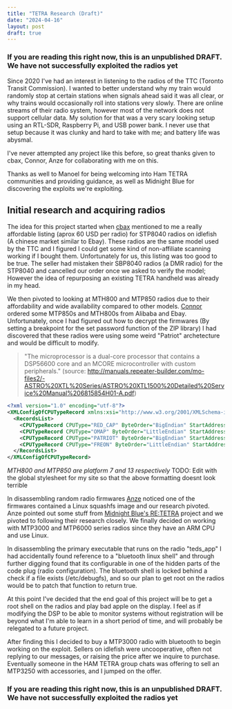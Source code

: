 ```yaml
---
title: "TETRA Research (Draft)"
date: "2024-04-16"
layout: post
draft: true
---
```

### If you are reading this right now, this is an unpublished DRAFT. We have not successfully exploited the radios yet

Since 2020 I've had an interest in listening to the radios of the TTC (Toronto Transit Commission). I wanted to better understand why my train would randomly stop at certain stations when signals ahead said it was all clear, or why trains would occasionally roll into stations very slowly. There are online streams of their radio system, however most of the network does not support cellular data. My solution for that was a very scary looking setup using an RTL-SDR, Raspberry Pi, and USB power bank. I never use that setup because it was clunky and hard to take with me; and battery life was abysmal.

I've never attempted any project like this before, so great thanks given to cbax, Connor, Anze for collaborating with me on this.

Thanks as well to Manoel for being welcoming into Ham TETRA communities and providing guidance, as well as Midnight Blue for discovering the exploits we're exploiting.

## Initial research and acquiring radios

The idea for this project started when [cbax](https://cbax.dev) mentioned to me a really affordable listing (aprox 60 USD per radio) for STP8040 radios on idlefish (A chinese market similar to Ebay). These radios are the same model used by the TTC and I figured I could get some kind of non-affiliate scanning working if I bought them. Unfortunately for us, this listing was too good to be true. The seller had mistaken their SBP8040 radios (a DMR radio) for the STP8040 and cancelled our order once we asked to verify the model; However the idea of repurposing an existing TETRA handheld was already in my head.

We then pivoted to looking at MTH800 and MTP850 radios due to their affordability and wide availability compared to other models. [Connor](https://connormcf.com) ordered some MTP850s and MTH800s from Alibaba and Ebay. Unfortunately, once I had figured out how to decrypt the firmwares (By setting a breakpoint for the set password function of the ZIP library) I had discovered that these radios were using some weird "Patriot" archetecture and would be difficult to modify. 

> "The microprocessor is a dual-core processor that contains a DSP56600 core and an MCORE microcontroller with custom peripherals."
(source: http://manuals.repeater-builder.com/mo-files2/-ASTRO%20XTL%20Series/ASTRO%20XTL1500%20Detailed%20Service%20Manual%206815854H01-A.pdf)

```xml
<?xml version="1.0" encoding="utf-8"?>
<XMLConfigOfCPUTypeRecord xmlns:xsi="http://www.w3.org/2001/XMLSchema-instance" xmlns:xsd="http://www.w3.org/2001/XMLSchema">
  <RecordsList>
    <CPUTypeRecord CPUType="RED_CAP" ByteOrder="BigEndian" StartAddress="1073741824" PlatformList="4,3,2,1,5,6" ReleaseIDPtr="268501204"/>
    <CPUTypeRecord CPUType="OMAP" ByteOrder="LittleEndian" StartAddress="201326592" PlatformList="14" ReleaseIDPtr="201850944"/>
    <CPUTypeRecord CPUType="PATRIOT" ByteOrder="BigEndian" StartAddress="268435456" PlatformList="7,8,10,11,12,13,15,16,17,26,28,29,31" ReleaseIDPtr="268501204"/>
    <CPUTypeRecord CPUType="FREON" ByteOrder="LittleEndian" StartAddress="16777216" PlatformList="27,33,34,35" ReleaseIDPtr="50331648"/>
  </RecordsList>
</XMLConfigOfCPUTypeRecord>
```
*MTH800 and MTP850 are platform 7 and 13 respectively*
TODO: Edit with the global stylesheet for my site so that the above formatting doesnt look terrible

In disassembling random radio firmwares [Anze](https://anze.dev) noticed one of the firmwares contained a Linux squashfs image and our research pivoted. Anze pointed out some stuff from [Midnight Blue's RE:TETRA](https://midnightblue.nl/retetra) project and we pivoted to following their research closely. We finally decided on working with MTP3000 and MTP6000 series radios since they have an ARM CPU and use Linux.

In disassembling the primary executable that runs on the radio "teds_app" I had accidentally found reference to a "bluetooth linux shell" and through further digging found that its configurable in one of the hidden parts of the code plug (radio configuration). The bluetooth shell is locked behind a check if a file exists (/etc/debugfs), and so our plan to get root on the radios would be to patch that function to return true.

At this point I've decided that the end goal of this project will be to get a root shell on the radios and play bad apple on the display. I feel as if modifying the DSP to be able to monitor systems without registration will be beyond what I'm able to learn in a short period of time, and will probably be relegated to a future project.

After finding this I decided to buy a MTP3000 radio with bluetooth to begin working on the exploit. Sellers on idlefish were uncooperative, often not replying to our messages, or raising the price after we inquire to purchase. Eventually someone in the HAM TETRA group chats was offering to sell an MTP3250 with accessories, and I jumped on the offer.

### If you are reading this right now, this is an unpublished DRAFT. We have not successfully exploited the radios yet